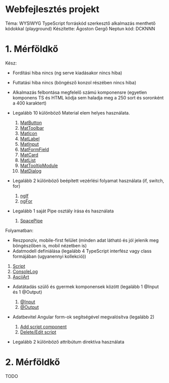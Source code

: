 
# Webfejlesztés projekt
Téma: WYSIWYG TypeScript forráskód szerkesztő alkalmazás menthető kódokkal (playground)
Készítette: Ágoston Gergő
Neptun kód: DCKNNN

# 1. Mérföldkő
Kész:
- Fordítási hiba nincs (ng serve kiadásakor nincs hiba)
- Futtatási hiba nincs (böngésző konzol részében nincs hiba)
- Alkalmazás felbontása megfelelő számú komponensre (egyetlen komponens TS és HTML kódja sem haladja meg a 250 sort és soronként a 400 karaktert)
- Legalább 10 különböző Material elem helyes használata.
  1. [MatButton](../src/app/app.component.html)
  2. [MatToolbar](../src/app/app.component.html)
  3. [MatIcon](../src/app/app.component.html)
  4. [MatLabel](../src/app/components/add-script/add-script.component.html)
  5. [MatInput](../src/app/components/add-script/add-script.component.html)
  6. [MatFormField](../src/app/components/add-script/add-script.component.html)
  7. [MatCard](../src/app/components/list-scripts/list-scripts.component.html)
  8. [MatList](../src/app/components/list-scripts/list-scripts.component.html)
  9. [MatTooltipModule](../src/app/app.component.html)
  10. [MatDialog](../src/app/components/script-creation-dialog/script-creation-dialog.component.ts)
  
- Legalább 2 különböző beépített vezérlési folyamat használata (if, switch, for)
  1. [ngIf](../src/app/components/add-script/add-script.component.html)
  2. [ngFor](../src/app/components/add-script/add-script.component.html)
  
- Legalább 1 saját Pipe osztály írása és használata
  1. [SpacePipe](../src/app/pipes/space.pipe.ts)

Folyamatban:
- Reszponzív, mobile-first felület (minden adat látható és jól jelenik meg böngészőben is, mobil nézetben is)
- Adatmodell definiálása (legalább 4 TypeScript interfész vagy class formájában (ugyanennyi kollekció))
 1. [Script](../src/app/models/script.model.ts)
 2. [ConsoleLog](../src/app/models/console-log.model.ts)
 3. [AsciiArt](../src/app/models/ascii-art.model.ts)
 
- Adatátadás szülő és gyermek komponensek között (legalább 1 @Input és 1 @Output)
  1. [@Input]()
  2. [@Output]()
  
- Adatbevitel Angular form-ok segítségével megvalósítva (legalább 2)
  1. [Add script component](../src/app/components/add-script/add-script.component.ts)
  2. [Delete/Edit script]()

- Legalább 2 különböző attribútum direktíva használata


# 2. Mérföldkő
TODO
